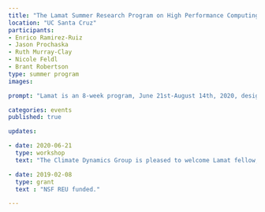 ```yaml
---
title: "The Lamat Summer Research Program on High Performance Computing in Astrophysics"
location: "UC Santa Cruz"
participants:
- Enrico Ramirez-Ruiz 
- Jason Prochaska
- Ruth Murray-Clay
- Nicole Feldl
- Brant Robertson
type: summer program
images:

prompt: "Lamat is an 8-week program, June 21st-August 14th, 2020, designed to introduce students to astrophysical research methods and tools through original projects in computational astrophysics. The program targets science and engineering undergraduates currently enrolled in California community colleges."

categories: events
published: true

updates:

- date: 2020-06-21
  type: workshop
  text: "The Climate Dynamics Group is pleased to welcome Lamat fellow, Emiliia Dyrenkova."

- date: 2019-02-08
  type: grant
  text : "NSF REU funded."

---
```



